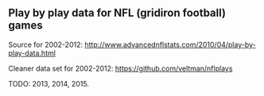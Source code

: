 Play by play data for NFL (gridiron football) games
----

Source for 2002-2012:
http://www.advancednflstats.com/2010/04/play-by-play-data.html

Cleaner data set for 2002-2012:
https://github.com/veltman/nflplays

TODO: 2013, 2014, 2015.

